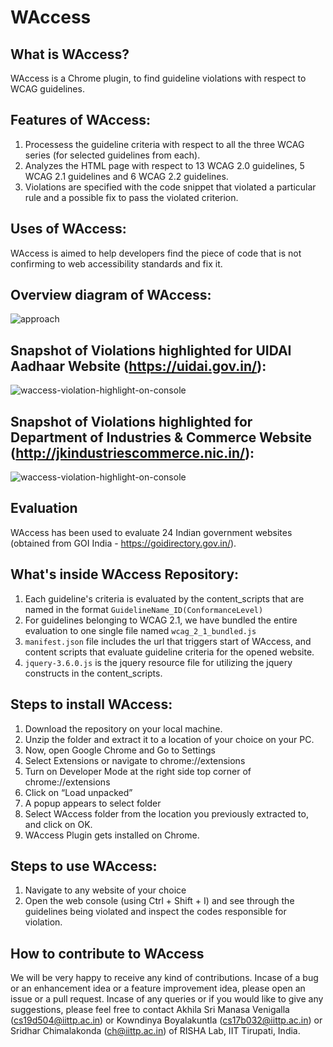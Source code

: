 # WAccess

## What is WAccess?
WAccess is a Chrome plugin, to find guideline violations with respect to WCAG guidelines. 

## Features of WAccess:
1. Processess the guideline criteria with respect to all the three WCAG series (for selected guidelines from each). 
2. Analyzes the HTML page with respect to 13 WCAG 2.0 guidelines, 5 WCAG 2.1 guidelines and 6 WCAG 2.2 guidelines.
3. Violations are specified with the code snippet that violated a particular rule and a possible fix to pass the violated criterion.  

## Uses of WAccess:
WAccess is aimed to help developers find the piece of code that is not confirming to web accessibility standards and fix it.  

## Overview diagram of WAccess:
<img alt="approach" src="https://kowndinya2000.github.io/WAccess-resources.github.io/WAccess-Overview.png">


## Snapshot of Violations highlighted for UIDAI Aadhaar Website (https://uidai.gov.in/):
<img alt="waccess-violation-highlight-on-console" src="https://kowndinya2000.github.io/WAccess-resources.github.io/waccess-1.4.6.png">

## Snapshot of Violations highlighted for Department of Industries & Commerce Website (http://jkindustriescommerce.nic.in/):
<img alt="waccess-violation-highlight-on-console" src="https://kowndinya2000.github.io/WAccess-resources.github.io/WAccess-4.1.1.png">

## Evaluation 
WAccess has been used to evaluate 24 Indian government websites (obtained from GOI India - https://goidirectory.gov.in/).

## What's inside WAccess Repository:
1. Each guideline's criteria is evaluated by the content_scripts that are named in the format ```GuidelineName_ID(ConformanceLevel)``` 
2. For guidelines belonging to WCAG 2.1, we have bundled the entire evaluation to one single file named ```wcag_2_1_bundled.js```
3. ```manifest.json``` file includes the url that triggers start of WAccess, and content scripts that evaluate guideline criteria for the opened website.
4. ```jquery-3.6.0.js``` is the jquery resource file for utilizing the jquery constructs in the content_scripts.

## Steps to install WAccess:
1. Download the repository on your local machine.  
2. Unzip the folder and extract it to a location of your choice on your PC.  
3. Now, open Google Chrome and Go to Settings  
4. Select Extensions or navigate to chrome://extensions  
5. Turn on Developer Mode at the right side top corner of chrome://extensions  
6. Click on “Load unpacked”  
7. A popup appears to select folder  
8. Select WAccess folder from the location you previously extracted to, and click on OK.  
9. WAccess Plugin gets installed on Chrome.  

## Steps to use WAccess:
1. Navigate to any website of your choice
2. Open the web console (using Ctrl + Shift + I) and see through the guidelines being violated and inspect the codes responsible for violation. 

## How to contribute to WAccess
We will be very happy to receive any kind of contributions. Incase of a bug or an enhancement idea or a feature improvement idea, please open an issue or a pull request. Incase of any queries or if you would like to give any suggestions, please feel free to contact Akhila Sri Manasa Venigalla (cs19d504@iittp.ac.in) or Kowndinya Boyalakuntla (cs17b032@iittp.ac.in) or Sridhar Chimalakonda (ch@iittp.ac.in) of RISHA Lab, IIT Tirupati, India.
